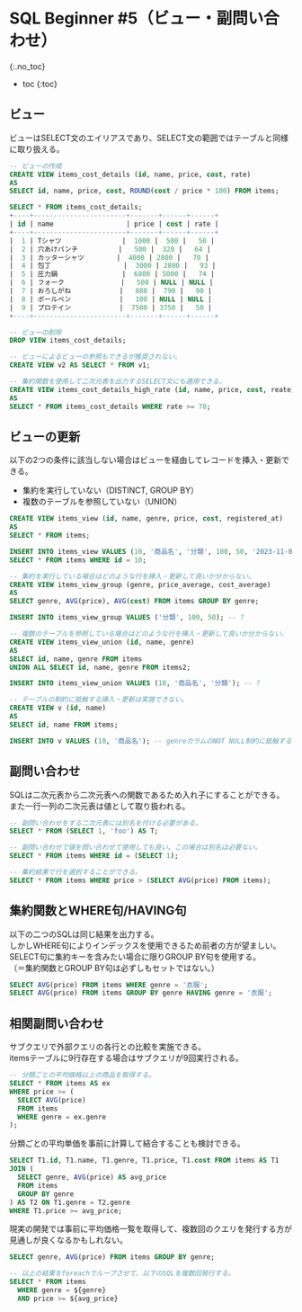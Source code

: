 # SQL Beginner #5（ビュー・副問い合わせ）
{:.no_toc}

* toc
{:toc}

## ビュー
ビューはSELECT文のエイリアスであり、SELECT文の範囲ではテーブルと同様に取り扱える。

```sql
-- ビューの作成
CREATE VIEW items_cost_details (id, name, price, cost, rate)
AS
SELECT id, name, price, cost, ROUND(cost / price * 100) FROM items;

SELECT * FROM items_cost_details;
+----+-----------------------+-------+------+------+
| id | name                  | price | cost | rate |
+----+-----------------------+-------+------+------+
|  1 | Tシャツ               |  1000 |  500 |   50 |
|  2 | 穴あけパンチ          |   500 |  320 |   64 |
|  3 | カッターシャツ        |  4000 | 2800 |   70 |
|  4 | 包丁                  |  3000 | 2800 |   93 |
|  5 | 圧力鍋                |  6800 | 5000 |   74 |
|  6 | フォーク              |   500 | NULL | NULL |
|  7 | おろしがね            |   880 |  790 |   90 |
|  8 | ボールペン            |   100 | NULL | NULL |
|  9 | プロテイン            |  7500 | 3750 |   50 |
+----+-----------------------+-------+------+------+

-- ビューの削除
DROP VIEW items_cost_details;

-- ビューによるビューの参照もできるが推奨されない。
CREATE VIEW v2 AS SELECT * FROM v1;

-- 集約関数を使用して二次元表を出力するSELECT文にも適用できる。
CREATE VIEW items_cost_details_high_rate (id, name, price, cost, reate)
AS
SELECT * FROM items_cost_details WHERE rate >= 70;
```

## ビューの更新
以下の2つの条件に該当しない場合はビューを経由してレコードを挿入・更新できる。
- 集約を実行していない（DISTINCT, GROUP BY）
- 複数のテーブルを参照していない（UNION）

```sql
CREATE VIEW items_view (id, name, genre, price, cost, registered_at)
AS
SELECT * FROM items;

INSERT INTO items_view VALUES (10, '商品名', '分類', 100, 50, '2023-11-01');
SELECT * FROM items WHERE id = 10;

-- 集約を実行している場合はどのような行を挿入・更新して良いか分からない。
CREATE VIEW items_view_group (genre, price_average, cost_average)
AS
SELECT genre, AVG(price), AVG(cost) FROM items GROUP BY genre;

INSERT INTO items_view_group VALUES ('分類', 100, 50); -- ?

-- 複数のテーブルを参照している場合はどのような行を挿入・更新して良いか分からない。
CREATE VIEW items_view_union (id, name, genre)
AS
SELECT id, name, genre FROM items
UNION ALL SELECT id, name, genre FROM items2;

INSERT INTO items_view_union VALUES (10, '商品名', '分類'); -- ?

-- テーブルの制約に抵触する挿入・更新は実施できない。
CREATE VIEW v (id, name)
AS
SELECT id, name FROM items;

INSERT INTO v VALUES (10, '商品名'); -- genreカラムのNOT NULL制約に抵触する
```

## 副問い合わせ
SQLは二次元表から二次元表への関数であるため入れ子にすることができる。  
また一行一列の二次元表は値として取り扱われる。

```sql
-- 副問い合わせをする二次元表には別名を付ける必要がある。
SELECT * FROM (SELECT 1, 'foo') AS T;

-- 副問い合わせで値を問い合わせて使用しても良い。この場合は別名は必要ない。
SELECT * FROM items WHERE id = (SELECT 1);

-- 集約結果で行を選択することができる。
SELECT * FROM items WHERE price > (SELECT AVG(price) FROM items);
```

## 集約関数とWHERE句/HAVING句
以下の二つのSQLは同じ結果を出力する。  
しかしWHERE句によりインデックスを使用できるため前者の方が望ましい。  
SELECT句に集約キーを含みたい場合に限りGROUP BY句を使用する。  
（＝集約関数とGROUP BY句は必ずしもセットではない。）

```sql
SELECT AVG(price) FROM items WHERE genre = '衣服';
SELECT AVG(price) FROM items GROUP BY genre HAVING genre = '衣服';
```

## 相関副問い合わせ
サブクエリで外部クエリの各行との比較を実施できる。  
itemsテーブルに9行存在する場合はサブクエリが9回実行される。

```sql
-- 分類ごとの平均価格以上の商品を取得する。
SELECT * FROM items AS ex
WHERE price >= (
  SELECT AVG(price)
  FROM items
  WHERE genre = ex.genre
);
```

分類ごとの平均単価を事前に計算して結合することも検討できる。

```sql
SELECT T1.id, T1.name, T1.genre, T1.price, T1.cost FROM items AS T1
JOIN (
  SELECT genre, AVG(price) AS avg_price
  FROM items
  GROUP BY genre
) AS T2 ON T1.genre = T2.genre
WHERE T1.price >= avg_price;
```

現実の開発では事前に平均価格一覧を取得して、複数回のクエリを発行する方が見通しが良くなるかもしれない。

```sql
SELECT genre, AVG(price) FROM items GROUP BY genre;

-- 以上の結果をforeachでループさせて、以下のSQLを複数回発行する。
SELECT * FROM items
  WHERE genre = ${genre}
  AND price >= ${avg_price}
```
